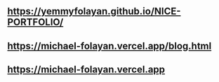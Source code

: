 ## https://yemmyfolayan.github.io/NICE-PORTFOLIO/

## https://michael-folayan.vercel.app/blog.html

## https://michael-folayan.vercel.app
